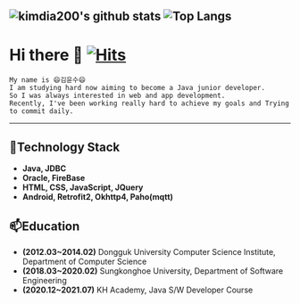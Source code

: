 
<!--
**kimdia200/kimdia200** is a ✨ _special_ ✨ repository because its `README.md` (this file) appears on your GitHub profile.

Here are some ideas to get you started:
- 🔭 I’m currently working on ...
- 🌱 I’m currently learning ...
- 👯 I’m looking to collaborate on ...
- 🤔 I’m looking for help with ...
- 💬 Ask me about ...
- 📫 How to reach me: ...
- 😄 Pronouns: ...
- ⚡ Fun fact: ...
- ![HitCount](http://hits.dwyl.com/azzyjk/Test.svg)
-->
![kimdia200's github stats](https://github-readme-stats.vercel.app/api?username=kimdia200&show_icons=true&theme=merko) 
![Top Langs](https://github-readme-stats.vercel.app/api/top-langs/?username=kimdia200&layout=compact&show_icons=true&theme=merko)
---
# Hi there 👋 [![Hits](https://hits.seeyoufarm.com/api/count/incr/badge.svg?url=https%3A%2F%2Fgithub.com%2Fkimdia200&count_bg=%23F7BF07&title_bg=%23AA5DE3&icon=&icon_color=%23F3F3F3&title=hits&edge_flat=false)](https://hits.seeyoufarm.com)  
```
My name is 😄김윤수😄
I am studying hard now aiming to become a Java junior developer.
So I was always interested in web and app development.
Recently, I've been working really hard to achieve my goals and Trying to commit daily.
`````
---
<h2>🌱Technology Stack</h2> 
<ul>
  <li><strong>Java, JDBC</strong></li>
  <li><strong>Oracle, FireBase</strong></li>
  <li><strong>HTML, CSS, JavaScript, JQuery</strong></li>
  <li><strong>Android, Retrofit2, Okhttp4, Paho(mqtt)</strong></li>
</ul>

<h2>📫Education</h2>
<ul>
  <li><strong>(2012.03~2014.02)</strong> Dongguk University Computer Science Institute, Department of Computer Science</li>
  <li><strong>(2018.03~2020.02)</strong> Sungkonghoe University, Department of Software Engineering</li>
  <li><strong>(2020.12~2021.07)</strong> KH Academy, Java S/W Developer Course</li>
 </ul>
